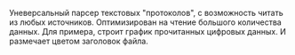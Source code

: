 Уневерсальный парсер текстовых "протоколов", с возможность читать из любых источников.
Оптимизирован на чтение большого количества данных.
Для примера, строит график прочитанных цифровых данных. И размечает цветом заголовок файла.
